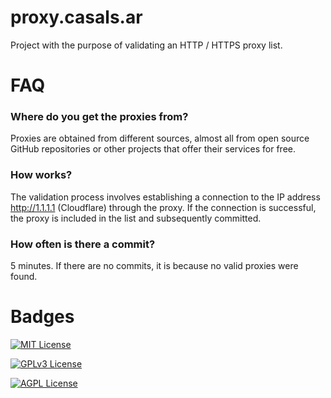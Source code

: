 
# proxy.casals.ar

Project with the purpose of validating an HTTP / HTTPS proxy list. 

# FAQ

### Where do you get the proxies from?

Proxies are obtained from different sources, almost all from open source GitHub repositories or other projects that offer their services for free.

### How works?

The validation process involves establishing a connection to the IP address http://1.1.1.1 (Cloudflare) through the proxy. If the connection is successful, the proxy is included in the list and subsequently committed.

### How often is there a commit?

5 minutes. If there are no commits, it is because no valid proxies were found.

# Badges

[![MIT License](https://img.shields.io/badge/License-MIT-green.svg)](https://choosealicense.com/licenses/mit/)

[![GPLv3 License](https://img.shields.io/badge/License-GPL%20v3-yellow.svg)](https://opensource.org/licenses/)

[![AGPL License](https://img.shields.io/badge/license-AGPL-blue.svg)](http://www.gnu.org/licenses/agpl-3.0)


